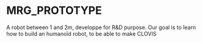 # MRG_PROTOTYPE
A robot between 1 and 2m, developpe for R&amp;D purpose. Our goal is to learn how to build an humanoïd robot, to be able to make CLOVIS
